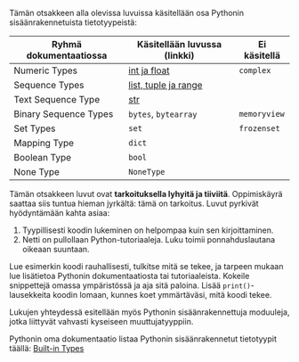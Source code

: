 Tämän otsakkeen alla olevissa luvuissa käsitellään osa Pythonin sisäänrakennetuista tietotyypeistä:

| Ryhmä dokumentaatiossa | Käsitellään luvussa (linkki)          | Ei käsitellä |
| ---------------------- | ------------------------------------- | ------------ |
| Numeric Types          | [int ja float](numerot.md)            | `complex`    |
| Sequence Types         | [list, tuple ja range](sekvenssit.md) |              |
| Text Sequence Type     | [str](merkkijono.md)                  |              |
| Binary Sequence Types  | `bytes`, `bytearray`                  | `memoryview` |
| Set Types              | `set`                                 | `frozenset`  |
| Mapping Type           | `dict`                                |              |
| Boolean Type           | `bool`                                |              |
| None Type              | `NoneType`                            |              |

Tämän otsakkeen luvut ovat **tarkoituksella lyhyitä ja tiiviitä**. Oppimiskäyrä saattaa siis tuntua hieman jyrkältä: tämä on tarkoitus. Luvut pyrkivät hyödyntämään kahta asiaa:

1. Tyypillisesti koodin lukeminen on helpompaa kuin sen kirjoittaminen.
2. Netti on pullollaan Python-tutoriaaleja. Luku toimii ponnahduslautana oikeaan suuntaan.

Lue esimerkin koodi rauhallisesti, tulkitse mitä se tekee, ja tarpeen mukaan lue lisätietoa Pythonin dokumentaatiosta tai tutoriaaleista. Kokeile snippettejä omassa ympäristössä ja aja sitä paloina. Lisää `print()`-lausekkeita koodin lomaan, kunnes koet ymmärtäväsi, mitä koodi tekee.

Lukujen yhteydessä esitellään myös Pythonin sisäänrakennettuja moduuleja, jotka liittyvät vahvasti kyseiseen muuttujatyyppiin.

Pythonin oma dokumentaatio listaa Pythonin sisäänrakennetut tietotyypit täällä: [Built-in Types](https://docs.python.org/3/library/stdtypes.html)